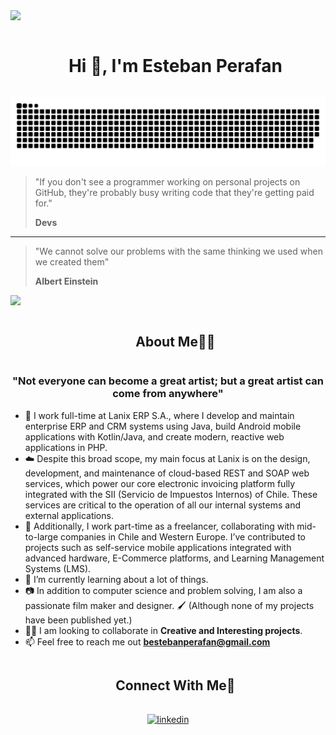 <img src="https://user-images.githubusercontent.com/73097560/115834477-dbab4500-a447-11eb-908a-139a6edaec5c.gif">

<!--h1 without bottom border-->
<div id="user-content-toc">
  <ul align="center">
    <summary><h1 style="display: inline-block">Hi 👋, I'm Esteban Perafan</h1></summary>
  </ul>
</div>

<div align="center">
  <img  src="https://github.com/EijiDevs/EijiDevs/blob/main/blob/resources/img/grid-snake.svg" alt="snake" />
</div>

<blockquote>
  <p>"If you don't see a programmer working on personal projects on GitHub, they're probably busy writing code that they're getting paid for."</p>
  <b><footer>Devs</footer></b>
</blockquote>
<hr>
<blockquote>
  <p>"We cannot solve our problems with the same thinking we used when we created them"</p>
  <b><footer>Albert Einstein</footer></b>
</blockquote>

<img src="https://user-images.githubusercontent.com/73097560/115834477-dbab4500-a447-11eb-908a-139a6edaec5c.gif">

<div id="user-content-toc">
  <ul align="center">
    <summary><h2 style="display: inline-block">About Me👨‍💻</h2></summary>
  </ul>
</div>

<h3 align="center">"Not everyone can become a great artist; but a great artist can come from anywhere"</h3>

- 🔭 I work full-time at Lanix ERP S.A., where I develop and maintain enterprise ERP and CRM systems using Java, build Android mobile applications with Kotlin/Java, and create modern, reactive web applications in PHP.
- ☁️ Despite this broad scope, my main focus at Lanix is on the design, development, and maintenance of cloud-based REST and SOAP web services, which power our core electronic invoicing platform fully integrated with the SII (Servicio de Impuestos Internos) of Chile. These services are critical to the operation of all our internal systems and external applications.
- 💼 Additionally, I work part-time as a freelancer, collaborating with mid-to-large companies in Chile and Western Europe. I’ve contributed to projects such as self-service mobile applications integrated with advanced hardware, E-Commerce platforms, and Learning Management Systems (LMS).
- 🌱 I’m currently learning about a lot of things.
- 📷 In addition to computer science and problem solving, I am also a passionate film maker and designer. 🖌️ (Although none of my projects have been published yet.)
- 👨‍🏫 I am looking to collaborate in **Creative and Interesting projects**.
- 📫 Feel free to reach me out **bestebanperafan@gmail.com**

<!--
<img src="https://user-images.githubusercontent.com/73097560/115834477-dbab4500-a447-11eb-908a-139a6edaec5c.gif">

<div id="user-content-toc">
  <ul align="center">
    <summary><h2 style="display: inline-block">Technologies That I Know🧰</h2></summary>
  </ul>
</div>

<p align="center">
  <a href="https://skillicons.dev">
    <img src="https://skillicons.dev/icons?i=git,css,figma,github,html,java,js,linux,md,mysql,vscode&perline=14" />
  </a>
</p>

- Additionally, other technologie that I know but could not include with their logo is Subversion😅

<div id="user-content-toc">
  <ul align="center">
    <summary><h3 style="display: inline-block">Learning...📖</h3></summary>
  </ul>
</div>

<p align="center">
  <a href="https://skillicons.dev">
    <img src="https://skillicons.dev/icons?i=react,aws&perline=14" />
  </a>
</p>

<img src="https://user-images.githubusercontent.com/73097560/115834477-dbab4500-a447-11eb-908a-139a6edaec5c.gif">

<div id="user-content-toc">
  <ul align="center">
    <summary><h2 style="display: inline-block">Competitive statistics🗽 (I'm rising)</h2></summary>
  </ul>
</div>

<p align="center"><img width="700" height="400" src="https://leetcard.jacoblin.cool/EijiDevs?ext=heatmap"></p>

<img src="https://user-images.githubusercontent.com/73097560/115834477-dbab4500-a447-11eb-908a-139a6edaec5c.gif">
-->

<!-- Connect with me -->
<!--h2 without bottom border-->
<div id="user-content-toc">
  <ul align="center">
    <summary><h2 style="display: inline-block">Connect With Me🤝</h2></summary>
  </ul>
</div>

<!--icons and links-->
<p align="center">
  <a href="https://www.linkedin.com/in/estebanperafanpadilla" target="blank"><img align="center" src="https://user-images.githubusercontent.com/88904952/234979284-68c11d7f-1acc-4f0c-ac78-044e1037d7b0.png" alt="linkedin" height="50" width="50" /></a>
</p>
